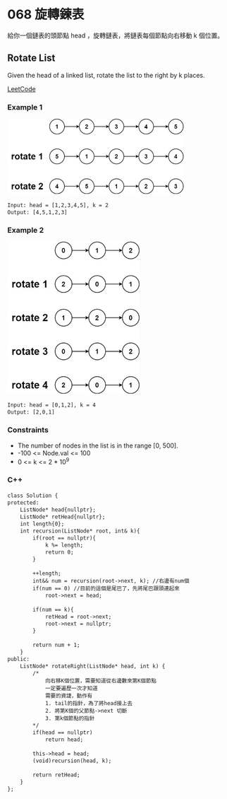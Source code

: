 # 068 旋轉鍊表

給你一個鏈表的頭節點 head ，旋轉鏈表，將鏈表每個節點向右移動 k 個位置。

##  Rotate List

Given the head of a linked list, rotate the list to the right by k places.


[LeetCode](https://leetcode-cn.com/text-justification/)

### Example 1

<img src="img/061_1.jpg" width = "400"/>

```
Input: head = [1,2,3,4,5], k = 2
Output: [4,5,1,2,3]
```

### Example 2

<img src="img/061_2.jpg" width = "300"/>

```
Input: head = [0,1,2], k = 4
Output: [2,0,1]
``` 

### Constraints

* The number of nodes in the list is in the range [0, 500].
* -100 <= Node.val <= 100
* 0 <= k <= 2 * 10<sup>9</sup>


### C++ 

```
class Solution {
protected:
    ListNode* head{nullptr};
    ListNode* retHead{nullptr};
    int length{0};
    int recursion(ListNode* root, int& k){
        if(root == nullptr){
            k %= length;
            return 0;
        }

        ++length;
        int&& num = recursion(root->next, k); //右邊有num個
        if(num == 0) //目前的這個是尾巴了，先將尾巴跟頭連起來
            root->next = head;

        if(num == k){
            retHead = root->next;
            root->next = nullptr;            
        }

        return num + 1;
    }
public:
    ListNode* rotateRight(ListNode* head, int k) {
        /*
            向右移K個位置，需要知道從右邊數來第K個節點
            一定要遍歷一次才知道
            需要的資誱，動作有
            1. tail的指針，為了將head接上去
            2. 將第K個的父節點->next 切斷
            3. 第k個節點的指針
        */
        if(head == nullptr)
            return head;
            
        this->head = head;
        (void)recursion(head, k);

        return retHead;
    }
};
```
